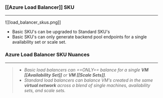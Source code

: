 ### [[Azure Load Balancer]] SKU
---
![[load_balancer_skus.png]]

- Basic SKU's can be upgraded to Standard SKU's
- Basic SKU's can only generate backend pool endpoints for a single availability set or scale set.


### Azure Load Balancer SKU Nuances
---
> - *Basic load balancers can ==ONLY== balance for a single __VM [[Availability Set]]__ or __VM [[Scale Sets]]__.*
> - *Standard load balancers can balance VM's created in the same __virtual network__ across a blend of single machines, availability sets, and scale sets.*

